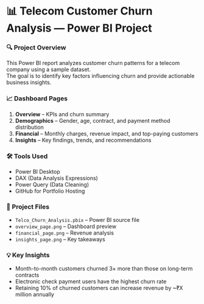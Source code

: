 # 📊 Telecom Customer Churn Analysis — Power BI Project

### 🔍 Project Overview
This Power BI report analyzes customer churn patterns for a telecom company using a sample dataset.  
The goal is to identify key factors influencing churn and provide actionable business insights.

### 📈 Dashboard Pages
1. **Overview** – KPIs and churn summary  
2. **Demographics** – Gender, age, contract, and payment method distribution  
3. **Financial** – Monthly charges, revenue impact, and top-paying customers  
4. **Insights** – Key findings, trends, and recommendations

### 🛠️ Tools Used
- Power BI Desktop  
- DAX (Data Analysis Expressions)  
- Power Query (Data Cleaning)  
- GitHub for Portfolio Hosting  



### 📁 Project Files
- `Telco_Churn_Analysis.pbix` – Power BI source file  
- `overview_page.png` – Dashboard preview  
- `financial_page.png` – Revenue analysis  
- `insights_page.png` – Key takeaways  

### 💡 Key Insights
- Month-to-month customers churned 3× more than those on long-term contracts  
- Electronic check payment users have the highest churn rate  
- Retaining 10% of churned customers can increase revenue by ~₹X million annually  


